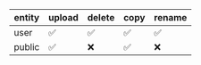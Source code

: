 entity|upload| delete |copy|rename
------|----|-------|-----|-------
user | :white_check_mark:| :white_check_mark: | :white_check_mark: |:white_check_mark:
public | :white_check_mark: | :x:|:white_check_mark: |:x:
